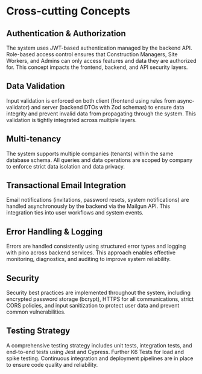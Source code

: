 # Cross-cutting Concepts

## Authentication & Authorization

The system uses JWT-based authentication managed by the backend API. Role-based access control ensures that Construction Managers, Site Workers, and Admins can only access features and data they are authorized for. This concept impacts the frontend, backend, and API security layers.

## Data Validation
Input validation is enforced on both client (frontend using rules from async-validator) and server (backend DTOs with Zod schemas) to ensure data integrity and prevent invalid data from propagating through the system. This validation is tightly integrated across multiple layers.

## Multi-tenancy

The system supports multiple companies (tenants) within the same database schema. All queries and data operations are scoped by company to enforce strict data isolation and data privacy.

## Transactional Email Integration

Email notifications (invitations, password resets, system notifications) are handled asynchronously by the backend via the Mailgun API. This integration ties into user workflows and system events.

## Error Handling & Logging

Errors are handled consistently using structured error types and logging with pino across backend services. This approach enables effective monitoring, diagnostics, and auditing to improve system reliability.

## Security

Security best practices are implemented throughout the system, including encrypted password storage (bcrypt), HTTPS for all communications, strict CORS policies, and input sanitization to protect user data and prevent common vulnerabilities.

## Testing Strategy

A comprehensive testing strategy includes unit tests, integration tests, and end-to-end tests using Jest and Cypress. Further K6 Tests for load and spike testing. Continuous integration and deployment pipelines are in place to ensure code quality and reliability.

